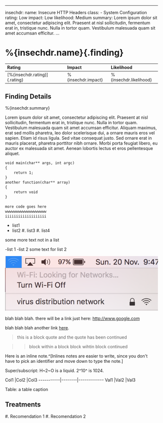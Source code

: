 
---
insechdr:
    name: Insecure HTTP Headers
    class:
        - System Configuration
    rating: Low
    impact: Low
    likelihood: Medium
    summary: Lorem ipsum dolor sit amet, consectetur adipiscing elit. Praesent at nisl sollicitudin, fermentum erat in, tristique nunc. Nulla in tortor quam. Vestibulum malesuada quam sit amet accumsan efficitur. 
...

# %{insechdr.name}{.finding}
  Rating                        | Impact              | Likelihood
:-------------------------------|:--------------------|:------------
  [%{insechdr.rating}]{.rating} | %{insechdr.impact}  | %{insechdr.likelihood}

## Finding Details

%{insechdr.summary}

Lorem ipsum dolor sit amet, consectetur adipiscing elit. Praesent at nisl sollicitudin, fermentum erat in, tristique nunc. Nulla in tortor quam. Vestibulum malesuada quam sit amet accumsan efficitur. Aliquam maximus, erat sed mollis pharetra, leo dolor scelerisque dui, a ornare mauris eros vel sapien. Etiam id risus ligula. Sed vitae consequat justo. Sed ornare erat in mauris placerat, pharetra porttitor nibh ornare. Morbi porta feugiat libero, eu auctor ex malesuada sit amet. Aenean lobortis lectus et eros pellentesque aliquet.

~~~~ {#mycode .c .numberLines startFrom="100"}
void main(char** args, int argc)
{
    return 1;
}
another function(char** array)
{
    return void
}

more code goes here
wwwwwwwwwwwwwwwwwww
iiiiiiiiiiiiiiiiiii
~~~~

- list1
- list2
    #. list3
    #. list4

some more text not in a list

-list 1
-list 2
    some text for list 2

![an image caption](image.png)

blah blah blah. there will be a link just here: <http://www.google.com>

blah blah blah another link [here](http://www.google.com).

> this is a block quote
and the quote has been continued

> > block within a block
block wihtin block continued

Here is an inline note.^[Inlines notes are easier to write, since
you don't have to pick an identifier and move down to type the
note.]

Super/subscript: H~2~O is a liquid.  2^10^ is 1024.

<div class="clrtbl">
  Col1     |Col2    |Col3
-----------|--------|-------------
  Val1     |Val2    |Val3

Table: a table caption 
</div>

## Treatments
<div class="rec">
#. Recomendation 1
#. Recomendation 2 
</div>
